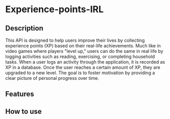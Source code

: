 # Experience-points-IRL

## Description

This API is designed to help users improve their lives by collecting experience points (XP) based on their real-life achievements. Much like in video games where players "level up," users can do the same in real life by logging activities such as reading, exercising, or completing household tasks. When a user logs an activity through the application, it is recorded as XP in a database. Once the user reaches a certain amount of XP, they are upgraded to a new level. The goal is to foster motivation by providing a clear picture of personal progress over time.

## Features

## How to use

## 



